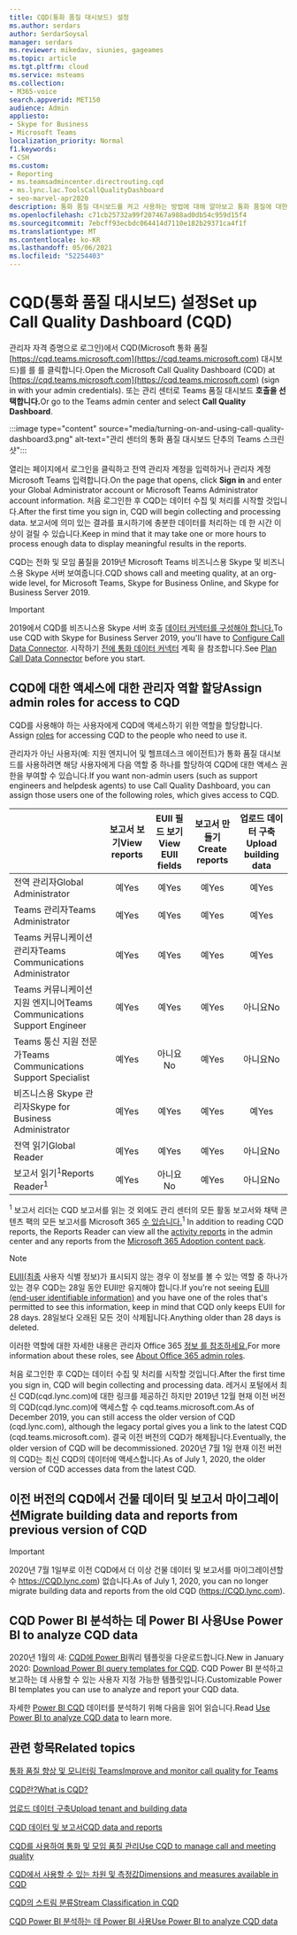 ```yaml
---
title: CQD(통화 품질 대시보드) 설정
ms.author: serdars
author: SerdarSoysal
manager: serdars
ms.reviewer: mikedav, siunies, gageames
ms.topic: article
ms.tgt.pltfrm: cloud
ms.service: msteams
ms.collection:
- M365-voice
search.appverid: MET150
audience: Admin
appliesto:
- Skype for Business
- Microsoft Teams
localization_priority: Normal
f1.keywords:
- CSH
ms.custom:
- Reporting
- ms.teamsadmincenter.directrouting.cqd
- ms.lync.lac.ToolsCallQualityDashboard
- seo-marvel-apr2020
description: 통화 품질 대시보드를 켜고 사용하는 방법에 대해 알아보고 통화 품질에 대한 요약 보고서를 얻을 수 있습니다.
ms.openlocfilehash: c71cb25732a99f207467a988ad0db54c959d15f4
ms.sourcegitcommit: 7ebcff93ecbdc064414d7110e182b29371ca4f1f
ms.translationtype: MT
ms.contentlocale: ko-KR
ms.lasthandoff: 05/06/2021
ms.locfileid: "52254403"
---
```

# <a name="set-up-call-quality-dashboard-cqd"></a><span data-ttu-id="97d72-103">CQD(통화 품질 대시보드) 설정</span><span class="sxs-lookup"><span data-stu-id="97d72-103">Set up Call Quality Dashboard (CQD)</span></span>

<span data-ttu-id="97d72-104">관리자 자격 증명으로 로그인)에서 CQD(Microsoft 통화 품질 [https://cqd.teams.microsoft.com](https://cqd.teams.microsoft.com) 대시보드)를 를 를 클릭합니다.</span><span class="sxs-lookup"><span data-stu-id="97d72-104">Open the Microsoft Call Quality Dashboard (CQD) at [https://cqd.teams.microsoft.com](https://cqd.teams.microsoft.com) (sign in with your admin credentials).</span></span> <span data-ttu-id="97d72-105">또는 관리 센터로 Teams 품질 대시보드 **호출을 선택합니다.**</span><span class="sxs-lookup"><span data-stu-id="97d72-105">Or go to the Teams admin center and select **Call Quality Dashboard**.</span></span> 

:::image type="content" source="media/turning-on-and-using-call-quality-dashboard3.png" alt-text="관리 센터의 통화 품질 대시보드 단추의 Teams 스크린샷":::

<span data-ttu-id="97d72-107">열리는 페이지에서 로그인을  클릭하고 전역 관리자 계정을 입력하거나 관리자 계정 Microsoft Teams 입력합니다.</span><span class="sxs-lookup"><span data-stu-id="97d72-107">On the page that opens, click **Sign in** and enter your Global Administrator account or Microsoft Teams Administrator account information.</span></span> <span data-ttu-id="97d72-108">처음 로그인한 후 CQD는 데이터 수집 및 처리를 시작할 것입니다.</span><span class="sxs-lookup"><span data-stu-id="97d72-108">After the first time you sign in, CQD will begin collecting and processing data.</span></span> <span data-ttu-id="97d72-109">보고서에 의미 있는 결과를 표시하기에 충분한 데이터를 처리하는 데 한 시간 이상이 걸릴 수 있습니다.</span><span class="sxs-lookup"><span data-stu-id="97d72-109">Keep in mind that it may take one or more hours to process enough data to display meaningful results in the reports.</span></span>

<span data-ttu-id="97d72-110">CQD는 전화 및 모임 품질을 2019년 Microsoft Teams 비즈니스용 Skype 및 비즈니스용 Skype 서버 보여줍니다.</span><span class="sxs-lookup"><span data-stu-id="97d72-110">CQD shows call and meeting quality, at an org-wide level, for Microsoft Teams, Skype for Business Online, and Skype for Business Server 2019.</span></span> 

> [!IMPORTANT]
> <span data-ttu-id="97d72-111">2019에서 CQD를 비즈니스용 Skype 서버 호출 [데이터 커넥터를 구성해야 합니다.](/skypeforbusiness/hybrid/configure-call-data-connector)</span><span class="sxs-lookup"><span data-stu-id="97d72-111">To use CQD with Skype for Business Server 2019, you'll have to [Configure Call Data Connector](/skypeforbusiness/hybrid/configure-call-data-connector).</span></span> <span data-ttu-id="97d72-112">시작하기 [전에 통화 데이터 커넥터](/skypeforbusiness/hybrid/plan-call-data-connector) 계획 을 참조합니다.</span><span class="sxs-lookup"><span data-stu-id="97d72-112">See [Plan Call Data Connector](/skypeforbusiness/hybrid/plan-call-data-connector) before you start.</span></span>


## <a name="assign-admin-roles-for-access-to-cqd"></a><span data-ttu-id="97d72-113">CQD에 대한 액세스에 대한 관리자 역할 할당</span><span class="sxs-lookup"><span data-stu-id="97d72-113">Assign admin roles for access to CQD</span></span>

<span data-ttu-id="97d72-114">CQD를 사용해야 하는 사용자에게 CQD에 액세스하기 위한 역할을 할당합니다. [](/microsoft-365/admin/add-users/about-admin-roles)</span><span class="sxs-lookup"><span data-stu-id="97d72-114">Assign [roles](/microsoft-365/admin/add-users/about-admin-roles) for accessing CQD to the people who need to use it.</span></span>

<span data-ttu-id="97d72-115">관리자가 아닌 사용자(예: 지원 엔지니어 및 헬프데스크 에이전트)가 통화 품질 대시보드를 사용하려면 해당 사용자에게 다음 역할 중 하나를 할당하여 CQD에 대한 액세스 권한을 부여할 수 있습니다.</span><span class="sxs-lookup"><span data-stu-id="97d72-115">If you want non-admin users (such as support engineers and helpdesk agents) to use Call Quality Dashboard, you can assign those users one of the following roles, which gives access to CQD.</span></span> 


|  |<span data-ttu-id="97d72-116">보고서 보기</span><span class="sxs-lookup"><span data-stu-id="97d72-116">View reports</span></span>  |<span data-ttu-id="97d72-117">EUII 필드 보기</span><span class="sxs-lookup"><span data-stu-id="97d72-117">View EUII fields</span></span>  |<span data-ttu-id="97d72-118">보고서 만들기</span><span class="sxs-lookup"><span data-stu-id="97d72-118">Create reports</span></span>  |<span data-ttu-id="97d72-119">업로드 데이터 구축</span><span class="sxs-lookup"><span data-stu-id="97d72-119">Upload building data</span></span>  |
|---------|:-------:|:-------:|:-------:|:-------:|
|<span data-ttu-id="97d72-120">전역 관리자</span><span class="sxs-lookup"><span data-stu-id="97d72-120">Global Administrator</span></span>     |<span data-ttu-id="97d72-121">예</span><span class="sxs-lookup"><span data-stu-id="97d72-121">Yes</span></span>         |<span data-ttu-id="97d72-122">예</span><span class="sxs-lookup"><span data-stu-id="97d72-122">Yes</span></span>         |<span data-ttu-id="97d72-123">예</span><span class="sxs-lookup"><span data-stu-id="97d72-123">Yes</span></span>         |<span data-ttu-id="97d72-124">예</span><span class="sxs-lookup"><span data-stu-id="97d72-124">Yes</span></span>         |
|<span data-ttu-id="97d72-125">Teams 관리자</span><span class="sxs-lookup"><span data-stu-id="97d72-125">Teams Administrator</span></span>     |<span data-ttu-id="97d72-126">예</span><span class="sxs-lookup"><span data-stu-id="97d72-126">Yes</span></span>         |<span data-ttu-id="97d72-127">예</span><span class="sxs-lookup"><span data-stu-id="97d72-127">Yes</span></span>         |<span data-ttu-id="97d72-128">예</span><span class="sxs-lookup"><span data-stu-id="97d72-128">Yes</span></span>         |<span data-ttu-id="97d72-129">예</span><span class="sxs-lookup"><span data-stu-id="97d72-129">Yes</span></span>         |
|<span data-ttu-id="97d72-130">Teams 커뮤니케이션 관리자</span><span class="sxs-lookup"><span data-stu-id="97d72-130">Teams Communications Administrator</span></span>     |<span data-ttu-id="97d72-131">예</span><span class="sxs-lookup"><span data-stu-id="97d72-131">Yes</span></span>         |<span data-ttu-id="97d72-132">예</span><span class="sxs-lookup"><span data-stu-id="97d72-132">Yes</span></span>         |<span data-ttu-id="97d72-133">예</span><span class="sxs-lookup"><span data-stu-id="97d72-133">Yes</span></span>         |<span data-ttu-id="97d72-134">예</span><span class="sxs-lookup"><span data-stu-id="97d72-134">Yes</span></span>         |
|<span data-ttu-id="97d72-135">Teams 커뮤니케이션 지원 엔지니어</span><span class="sxs-lookup"><span data-stu-id="97d72-135">Teams Communications Support Engineer</span></span>     |<span data-ttu-id="97d72-136">예</span><span class="sxs-lookup"><span data-stu-id="97d72-136">Yes</span></span>         |<span data-ttu-id="97d72-137">예</span><span class="sxs-lookup"><span data-stu-id="97d72-137">Yes</span></span>         |<span data-ttu-id="97d72-138">예</span><span class="sxs-lookup"><span data-stu-id="97d72-138">Yes</span></span>         |<span data-ttu-id="97d72-139">아니요</span><span class="sxs-lookup"><span data-stu-id="97d72-139">No</span></span>         |
|<span data-ttu-id="97d72-140">Teams 통신 지원 전문가</span><span class="sxs-lookup"><span data-stu-id="97d72-140">Teams Communications Support Specialist</span></span>     |<span data-ttu-id="97d72-141">예</span><span class="sxs-lookup"><span data-stu-id="97d72-141">Yes</span></span>         |<span data-ttu-id="97d72-142">아니요</span><span class="sxs-lookup"><span data-stu-id="97d72-142">No</span></span>         |<span data-ttu-id="97d72-143">예</span><span class="sxs-lookup"><span data-stu-id="97d72-143">Yes</span></span>         |<span data-ttu-id="97d72-144">아니요</span><span class="sxs-lookup"><span data-stu-id="97d72-144">No</span></span>         |
|<span data-ttu-id="97d72-145">비즈니스용 Skype 관리자</span><span class="sxs-lookup"><span data-stu-id="97d72-145">Skype for Business Administrator</span></span>     |<span data-ttu-id="97d72-146">예</span><span class="sxs-lookup"><span data-stu-id="97d72-146">Yes</span></span>         |<span data-ttu-id="97d72-147">예</span><span class="sxs-lookup"><span data-stu-id="97d72-147">Yes</span></span>         |<span data-ttu-id="97d72-148">예</span><span class="sxs-lookup"><span data-stu-id="97d72-148">Yes</span></span>         |<span data-ttu-id="97d72-149">예</span><span class="sxs-lookup"><span data-stu-id="97d72-149">Yes</span></span>         |
|<span data-ttu-id="97d72-150">전역 읽기</span><span class="sxs-lookup"><span data-stu-id="97d72-150">Global Reader</span></span> |<span data-ttu-id="97d72-151">예</span><span class="sxs-lookup"><span data-stu-id="97d72-151">Yes</span></span>         |<span data-ttu-id="97d72-152">예</span><span class="sxs-lookup"><span data-stu-id="97d72-152">Yes</span></span>         |<span data-ttu-id="97d72-153">예</span><span class="sxs-lookup"><span data-stu-id="97d72-153">Yes</span></span>         |<span data-ttu-id="97d72-154">아니요</span><span class="sxs-lookup"><span data-stu-id="97d72-154">No</span></span>         |
|<span data-ttu-id="97d72-155">보고서 읽기<sup>1</sup></span><span class="sxs-lookup"><span data-stu-id="97d72-155">Reports Reader<sup>1</sup></span></span>     |<span data-ttu-id="97d72-156">예</span><span class="sxs-lookup"><span data-stu-id="97d72-156">Yes</span></span>         |<span data-ttu-id="97d72-157">아니요</span><span class="sxs-lookup"><span data-stu-id="97d72-157">No</span></span>         |<span data-ttu-id="97d72-158">예</span><span class="sxs-lookup"><span data-stu-id="97d72-158">Yes</span></span>         |<span data-ttu-id="97d72-159">아니요</span><span class="sxs-lookup"><span data-stu-id="97d72-159">No</span></span>         |

<span data-ttu-id="97d72-160"><sup>1</sup> 보고서 리더는 CQD 보고서를 읽는 것 [](https://support.office.com/article/activity-reports-0d6dfb17-8582-4172-a9a9-aed798150263) 외에도 관리 센터의 모든 활동 보고서와 채택 콘텐츠 팩의 모든 보고서를 Microsoft 365 [수 있습니다.](https://support.office.com/article/Office-365-Adoption-content-pack-77ff780d-ab19-4553-adea-09cb65ad0f1f)</span><span class="sxs-lookup"><span data-stu-id="97d72-160"><sup>1</sup> In addition to reading CQD reports, the Reports Reader can view all the [activity reports](https://support.office.com/article/activity-reports-0d6dfb17-8582-4172-a9a9-aed798150263) in the admin center and any reports from the [Microsoft 365 Adoption content pack](https://support.office.com/article/Office-365-Adoption-content-pack-77ff780d-ab19-4553-adea-09cb65ad0f1f).</span></span>

> [!NOTE]
> <span data-ttu-id="97d72-161">[EUII(최종](CQD-data-and-reports.md#euii-data) 사용자 식별 정보)가 표시되지 않는 경우 이 정보를 볼 수 있는 역할 중 하나가 있는 경우 CQD는 28일 동안 EUII만 유지해야 합니다.</span><span class="sxs-lookup"><span data-stu-id="97d72-161">If you're not seeing [EUII (end-user identifiable information)](CQD-data-and-reports.md#euii-data) and you have one of the roles that's permitted to see this information, keep in mind that CQD only keeps EUII for 28 days.</span></span> <span data-ttu-id="97d72-162">28일보다 오래된 모든 것이 삭제됩니다.</span><span class="sxs-lookup"><span data-stu-id="97d72-162">Anything older than 28 days is deleted.</span></span>

<span data-ttu-id="97d72-163">이러한 역할에 대한 자세한 내용은 관리자 Office 365 [정보 를 참조하세요.](/office365/admin/add-users/about-admin-roles)</span><span class="sxs-lookup"><span data-stu-id="97d72-163">For more information about these roles, see [About Office 365 admin roles](/office365/admin/add-users/about-admin-roles).</span></span>


<span data-ttu-id="97d72-164">처음 로그인한 후 CQD는 데이터 수집 및 처리를 시작할 것입니다.</span><span class="sxs-lookup"><span data-stu-id="97d72-164">After the first time you sign in, CQD will begin collecting and processing data.</span></span> <span data-ttu-id="97d72-165">레거시 포털에서 최신 CQD(cqd.lync.com)에 대한 링크를 제공하긴 하지만 2019년 12월 현재 이전 버전의 CQD(cqd.lync.com)에 액세스할 수 cqd.teams.microsoft.com.</span><span class="sxs-lookup"><span data-stu-id="97d72-165">As of December 2019, you can still access the older version of CQD (cqd.lync.com), although the legacy portal gives you a link to the latest CQD (cqd.teams.microsoft.com).</span></span> <span data-ttu-id="97d72-166">결국 이전 버전의 CQD가 해제됩니다.</span><span class="sxs-lookup"><span data-stu-id="97d72-166">Eventually, the older version of CQD will be decommissioned.</span></span> <span data-ttu-id="97d72-167">2020년 7월 1일 현재 이전 버전의 CQD는 최신 CQD의 데이터에 액세스합니다.</span><span class="sxs-lookup"><span data-stu-id="97d72-167">As of July 1, 2020, the older version of CQD accesses data from the latest CQD.</span></span>


## <a name="migrate-building-data-and-reports-from-previous-version-of-cqd"></a><span data-ttu-id="97d72-168">이전 버전의 CQD에서 건물 데이터 및 보고서 마이그레이션</span><span class="sxs-lookup"><span data-stu-id="97d72-168">Migrate building data and reports from previous version of CQD</span></span>

> [!IMPORTANT]
> <span data-ttu-id="97d72-169">2020년 7월 1일부로 이전 CQD에서 더 이상 건물 데이터 및 보고서를 마이그레이션할 수 https://CQD.lync.com) 없습니다.</span><span class="sxs-lookup"><span data-stu-id="97d72-169">As of July 1, 2020, you can no longer migrate building data and reports from the old CQD (https://CQD.lync.com).</span></span> 



## <a name="use-power-bi-to-analyze-cqd-data"></a><span data-ttu-id="97d72-170">CQD Power BI 분석하는 데 Power BI 사용</span><span class="sxs-lookup"><span data-stu-id="97d72-170">Use Power BI to analyze CQD data</span></span>

<span data-ttu-id="97d72-171">2020년 1월의 새: [CQD에 Power BI](https://github.com/MicrosoftDocs/OfficeDocs-SkypeForBusiness/blob/live/Teams/downloads/CQD-Power-BI-query-templates.zip?raw=true)쿼리 템플릿을 다운로드합니다.</span><span class="sxs-lookup"><span data-stu-id="97d72-171">New in January 2020: [Download Power BI query templates for CQD](https://github.com/MicrosoftDocs/OfficeDocs-SkypeForBusiness/blob/live/Teams/downloads/CQD-Power-BI-query-templates.zip?raw=true).</span></span> <span data-ttu-id="97d72-172">CQD Power BI 분석하고 보고하는 데 사용할 수 있는 사용자 지정 가능한 템플릿입니다.</span><span class="sxs-lookup"><span data-stu-id="97d72-172">Customizable Power BI templates you can use to analyze and report your CQD data.</span></span>

<span data-ttu-id="97d72-173">자세한 [Power BI CQD](CQD-Power-BI-query-templates.md) 데이터를 분석하기 위해 다음을 읽어 읽습니다.</span><span class="sxs-lookup"><span data-stu-id="97d72-173">Read [Use Power BI to analyze CQD data](CQD-Power-BI-query-templates.md) to learn more.</span></span>


## <a name="related-topics"></a><span data-ttu-id="97d72-174">관련 항목</span><span class="sxs-lookup"><span data-stu-id="97d72-174">Related topics</span></span>

[<span data-ttu-id="97d72-175">통화 품질 향상 및 모니터링 Teams</span><span class="sxs-lookup"><span data-stu-id="97d72-175">Improve and monitor call quality for Teams</span></span>](monitor-call-quality-qos.md)

[<span data-ttu-id="97d72-176">CQD란?</span><span class="sxs-lookup"><span data-stu-id="97d72-176">What is CQD?</span></span>](CQD-what-is-call-quality-dashboard.md)

[<span data-ttu-id="97d72-177">업로드 데이터 구축</span><span class="sxs-lookup"><span data-stu-id="97d72-177">Upload tenant and building data</span></span>](CQD-upload-tenant-building-data.md)

[<span data-ttu-id="97d72-178">CQD 데이터 및 보고서</span><span class="sxs-lookup"><span data-stu-id="97d72-178">CQD data and reports</span></span>](CQD-data-and-reports.md)

[<span data-ttu-id="97d72-179">CQD를 사용하여 통화 및 모임 품질 관리</span><span class="sxs-lookup"><span data-stu-id="97d72-179">Use CQD to manage call and meeting quality</span></span>](quality-of-experience-review-guide.md)

[<span data-ttu-id="97d72-180">CQD에서 사용할 수 있는 차원 및 측정값</span><span class="sxs-lookup"><span data-stu-id="97d72-180">Dimensions and measures available in CQD</span></span>](dimensions-and-measures-available-in-call-quality-dashboard.md)

[<span data-ttu-id="97d72-181">CQD의 스트림 분류</span><span class="sxs-lookup"><span data-stu-id="97d72-181">Stream Classification in CQD</span></span>](stream-classification-in-call-quality-dashboard.md)

[<span data-ttu-id="97d72-182">CQD Power BI 분석하는 데 Power BI 사용</span><span class="sxs-lookup"><span data-stu-id="97d72-182">Use Power BI to analyze CQD data</span></span>](CQD-Power-BI-query-templates.md)